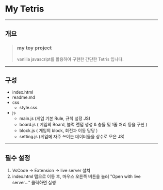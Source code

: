 # My Tetris

------------
## 개요
> ### my toy project
> vanlila javascript를 활용하여 구현한 간단한 Tetris 입니다.

------------
## 구성

- index.html
- readme.md
- css
    - style.css
- js
    - main.js (게임 기본 Rule, 규칙 설정 JS)
    - board.js ( 게임의 Board, 블럭 랜덤 생성 & 충돌 및 1줄 처리 등을 구현 )
    - block.js ( 게임의 block, 회전과 이동 담당 )
    - setting.js (게임에 자주 쓰이는 데이터들을 상수로 모은 JS)

------------
## 필수 설정
1. VsCode -> Extension -> live server 설치
2. index.html 탭으로 이동 후, 마우스 오른쪽 버튼을 눌러 "Open with live server..." 클릭하면 실행